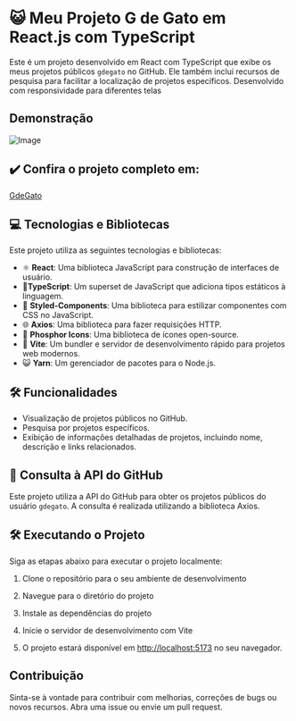 # 😺 Meu Projeto G de Gato em React.js com TypeScript

Este é um projeto desenvolvido em React com TypeScript que exibe os meus projetos públicos `gdegato` no GitHub. Ele também inclui recursos de pesquisa para facilitar a localização de projetos específicos. Desenvolvido com responsividade para diferentes telas


## Demonstração

![Image](https://media.giphy.com/media/v1.Y2lkPTc5MGI3NjExM3VkZ2YwZGlrcnlvMXVxdWZzNGJibGx2bzY2cG8zNWVybGNmdzZ1eSZlcD12MV9pbnRlcm5hbF9naWZfYnlfaWQmY3Q9Zw/3TUuzD05gOBlnwIr4j/giphy.gif)


## ✔️ Confira o projeto completo em:

<a href="https://gdegato.vercel.app/">GdeGato</a>

## 💻 Tecnologias e Bibliotecas

Este projeto utiliza as seguintes tecnologias e bibliotecas:

- ⚛️ **React**: Uma biblioteca JavaScript para construção de interfaces de usuário.
- 🔷**TypeScript**: Um superset de JavaScript que adiciona tipos estáticos à linguagem.
- 💅 **Styled-Components**: Uma biblioteca para estilizar componentes com CSS no JavaScript.
- 🌐 **Axios**: Uma biblioteca para fazer requisições HTTP.
- 🌟 **Phosphor Icons**: Uma biblioteca de ícones open-source.
- 🚀 **Vite**: Um bundler e servidor de desenvolvimento rápido para projetos web modernos.
- 😺 **Yarn**: Um gerenciador de pacotes para o Node.js.
  

## 🛠️ Funcionalidades

- Visualização de projetos públicos no GitHub.
- Pesquisa por projetos específicos.
- Exibição de informações detalhadas de projetos, incluindo nome, descrição e links relacionados.
  

## 🐙 Consulta à API do GitHub 

Este projeto utiliza a API do GitHub para obter os projetos públicos do usuário `gdegato`. A consulta é realizada utilizando a biblioteca Axios.


## 🛠️ Executando o Projeto

Siga as etapas abaixo para executar o projeto localmente:

1. Clone o repositório para o seu ambiente de desenvolvimento

2. Navegue para o diretório do projeto

3. Instale as dependências do projeto

4. Inicie o servidor de desenvolvimento com Vite

5. O projeto estará disponível em [http://localhost:5173](http://localhost:5173) no seu navegador.


## Contribuição

Sinta-se à vontade para contribuir com melhorias, correções de bugs ou novos recursos. Abra uma issue ou envie um pull request.
